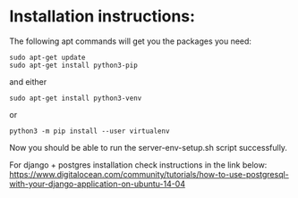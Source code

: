 #  Installation instructions:

The following apt commands will get you the packages you need:
```
sudo apt-get update
sudo apt-get install python3-pip
```
and either
```
sudo apt-get install python3-venv
```
or
```
python3 -m pip install --user virtualenv
```
Now you should be able to run the server-env-setup.sh script successfully.

For django + postgres installation check instructions in the link below:
https://www.digitalocean.com/community/tutorials/how-to-use-postgresql-with-your-django-application-on-ubuntu-14-04
